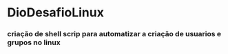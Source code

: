 # DioDesafioLinux

### criação de shell scrip para automatizar a criação de usuarios e grupos no linux
